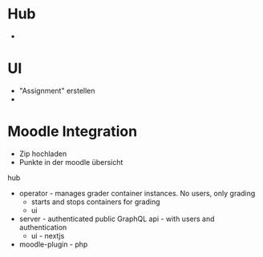 # Hub
-

# UI
- "Assignment" erstellen
-

# Moodle Integration
- Zip hochladen
- Punkte in der moodle übersicht



hub
  - operator - manages grader container instances. No users, only grading
    - starts and stops containers for grading
    - ui
  - server - authenticated public GraphQL api - with users and authentication
    - ui - nextjs
  - moodle-plugin - php
